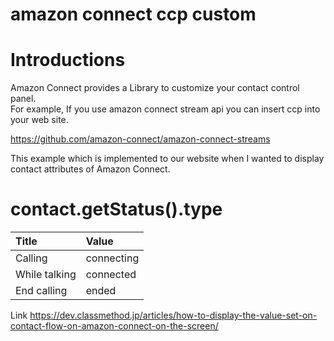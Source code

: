 amazon connect ccp custom
===

# Introductions

Amazon Connect provides a Library to customize your contact control panel.  
For example, If you use amazon connect stream api you can insert ccp into your web site.  

https://github.com/amazon-connect/amazon-connect-streams 

This example which is implemented to our website when I wanted to display contact attributes of Amazon Connect.

# contact.getStatus().type

Title | Value
:-- | :--
Calling | connecting
While talking | connected
End calling | ended

Link
https://dev.classmethod.jp/articles/how-to-display-the-value-set-on-contact-flow-on-amazon-connect-on-the-screen/

